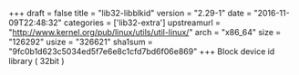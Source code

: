 +++
draft = false
title = "lib32-libblkid"
version = "2.29-1"
date = "2016-11-09T22:48:32"
categories = ['lib32-extra']
upstreamurl = "http://www.kernel.org/pub/linux/utils/util-linux/"
arch = "x86_64"
size = "126292"
usize = "326621"
sha1sum = "9fc0b1d623c5034ed5f7e6e8c1cfd7bd6f06e869"
+++
Block device id library ( 32bit )